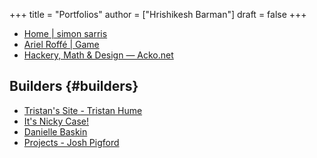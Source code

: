 +++
title = "Portfolios"
author = ["Hrishikesh Barman"]
draft = false
+++

-   [Home | simon sarris](https://simonsarris.com/)
-   [Ariel Roffé | Game](https://arielroffe.quest/)
-   [Hackery, Math &amp; Design — Acko.net](https://acko.net/)


## Builders {#builders}

-   [Tristan's Site - Tristan Hume](https://thume.ca/)
-   [It's Nicky Case!](https://ncase.me/)
-   [Danielle Baskin](https://daniellebaskin.com/)
-   [Projects - Josh Pigford](https://joshpigford.com/projects)
